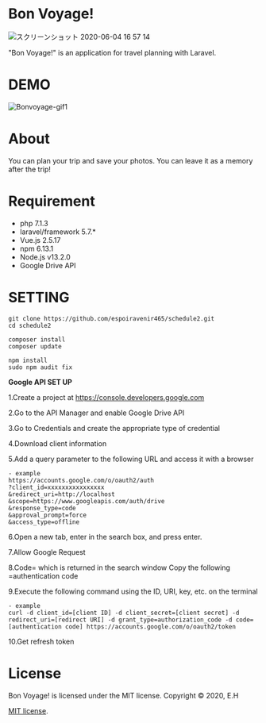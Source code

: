 # Bon Voyage!

![スクリーンショット 2020-06-04 16 57 14](https://user-images.githubusercontent.com/43898499/84912301-95fc4e00-b0b9-11ea-9415-ab7a2eed4339.png)

"Bon Voyage!" is an application for travel planning with Laravel.

# DEMO

![Bonvoyage-gif1](https://user-images.githubusercontent.com/43898499/84913861-4028a580-b0bb-11ea-85db-d6ce9dac69d6.gif)

# About

You can plan your trip and save your photos.
You can leave it as a memory after the trip!

# Requirement

 - php 7.1.3
 - laravel/framework 5.7.*
 - Vue.js 2.5.17
 - npm 6.13.1
 - Node.js v13.2.0
 - Google Drive API

# SETTING

    git clone https://github.com/espoiravenir465/schedule2.git
    cd schedule2

    composer install
    composer update

    npm install
    sudo npm audit fix

**Google API SET UP**

1.Create a project at https://console.developers.google.com

2.Go to the API Manager and enable Google Drive API

3.Go to Credentials and create the appropriate type of credential

4.Download client information

5.Add a query parameter to the following URL and access it with a browser

    - example
    https://accounts.google.com/o/oauth2/auth
    ?client_id=xxxxxxxxxxxxxxxx
    &redirect_uri=http://localhost
    &scope=https://www.googleapis.com/auth/drive
    &response_type=code
    &approval_prompt=force
    &access_type=offline

6.Open a new tab, enter in the search box, and press enter.

7.Allow Google Request

8.Code= which is returned in the search window Copy the following =authentication code

9.Execute the following command using the ID, URI, key, etc. on the terminal

    - example
    curl -d client_id=[client ID] -d client_secret=[client secret] -d redirect_uri=[redirect URI] -d grant_type=authorization_code -d code=[authentication code] https://accounts.google.com/o/oauth2/token

10.Get refresh token

# License
Bon Voyage! is licensed under the MIT license.
Copyright © 2020, E.H

[MIT license](https://en.wikipedia.org/wiki/MIT_License).
